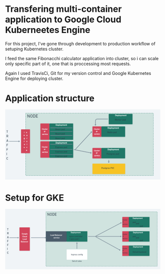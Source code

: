 # Transfering multi-container application to Google Cloud Kuberneetes Engine

For this project, I've gone through development to production workflow of setuping Kubernetes cluster.

I feed the same Fibonacchi calculator application into cluster, so i can scale only specific part of it, one that is proccessing most requests.

Again I used TravisCi, Git for my version control and Google Kubernetes Engine for deploying cluster.

# Application structure

![image1](https://raw.githubusercontent.com/JaSamLudiMoskri/multi-k8s/main/Screenshot%202021-11-21%20195532.png)

# Setup for GKE

![image2](https://raw.githubusercontent.com/JaSamLudiMoskri/multi-k8s/main/Screenshot%202021-11-21%20200837.png)

